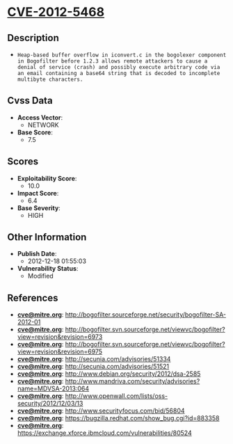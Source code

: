 
# [CVE-2012-5468](https://cve.mitre.org/cgi-bin/cvename.cgi?name=CVE-2012-5468)

## Description

- `Heap-based buffer overflow in iconvert.c in the bogolexer component in Bogofilter before 1.2.3 allows remote attackers to cause a denial of service (crash) and possibly execute arbitrary code via an email containing a base64 string that is decoded to incomplete multibyte characters.`

## Cvss Data

- **Access Vector**:
  - NETWORK
- **Base Score**:
  - 7.5

## Scores

- **Exploitability Score**:
  - 10.0
- **Impact Score**:
  - 6.4
- **Base Severity**:
  - HIGH

## Other Information

- **Publish Date**:
  - 2012-12-18 01:55:03
- **Vulnerability Status**:
  - Modified

## References

- **cve@mitre.org**: http://bogofilter.sourceforge.net/security/bogofilter-SA-2012-01
- **cve@mitre.org**: http://bogofilter.svn.sourceforge.net/viewvc/bogofilter?view=revision&revision=6973
- **cve@mitre.org**: http://bogofilter.svn.sourceforge.net/viewvc/bogofilter?view=revision&revision=6975
- **cve@mitre.org**: http://secunia.com/advisories/51334
- **cve@mitre.org**: http://secunia.com/advisories/51521
- **cve@mitre.org**: http://www.debian.org/security/2012/dsa-2585
- **cve@mitre.org**: http://www.mandriva.com/security/advisories?name=MDVSA-2013:064
- **cve@mitre.org**: http://www.openwall.com/lists/oss-security/2012/12/03/13
- **cve@mitre.org**: http://www.securityfocus.com/bid/56804
- **cve@mitre.org**: https://bugzilla.redhat.com/show_bug.cgi?id=883358
- **cve@mitre.org**: https://exchange.xforce.ibmcloud.com/vulnerabilities/80524
